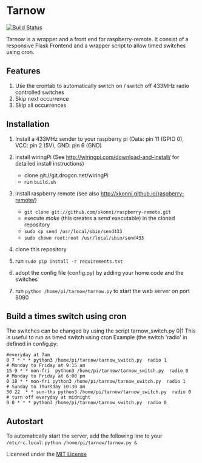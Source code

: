 Tarnow
======
[![Build Status](https://travis-ci.org/steffenschroeder/tarnow.svg?branch=master)](https://travis-ci.org/steffenschroeder/tarnow)

Tarnow is a wrapper and a front end for raspberry-remote. It consist of a responsive Flask Frontend and a wrapper 
script to allow timed switches using cron.   


## Features
1. Use the crontab to automatically switch on / switch off 433MHz radio controlled switches
2. Skip next occurrence 
3. Skip all occurrences

## Installation
1. Install a 433MHz sender to your raspberry pi (Data: pin 11 (GPIO 0), VCC: pin 2 (5V), GND: pin 6 (GND)
2. install wiringPi (See http://wiringpi.com/download-and-install/ for detailed install instructions)
    * clone git://git.drogon.net/wiringPi 
    * run ``build.sh``
 
3. install raspberry remote (see also http://xkonni.github.io/raspberry-remote/)
    * ``git clone git://github.com/xkonni/raspberry-remote.git``
    * execute _make_ (this creates a _send_ executable) in the cloned repository
    * ``sudo cp send /usr/local/sbin/send433``
    * ``sudo chown root:root /usr/local/sbin/send433``
4. clone this repository 
5. run ``sudo pip install -r requirements.txt``      
6. adopt the config file (config.py) by adding your home code and the switches
7. run ``python /home/pi/tarnow/tarnow.py`` to start the web server on port 8080


## Build a times switch using cron
The switches can be changed by using the script tarnow_switch.py <switch> 0|1 
This is useful to run as timed switch using cron
Example (the switch 'radio' in defined in config.py:

```no-highlight
#everyday at 7am
0 7 * * * python3 /home/pi/tarnow/tarnow_switch.py  radio 1
# Monday to Friday at 9:15 am
15 9 * * mon-fri  python3 /home/pi/tarnow/tarnow_switch.py  radio 0
# Monday to Friday at 6:00 pm
0 18 * * mon-fri python3 /home/pi/tarnow/tarnow_switch.py  radio 1
# Sunday to Thursday 10:30 am
30 22  * * sun-thu python3 /home/pi/tarnow/tarnow_switch.py  radio 0
# turn off everyday at midnight
0 0 * * * python3 /home/pi/tarnow/tarnow_switch.py  radio 0
```

## Autostart
To automatically start the server, add the following line to your ``/etc/rc.local``: 
``python /home/pi/tarnow/tarnow.py &``

Licensed under the [MIT License](http://en.wikipedia.org/wiki/MIT_License)
